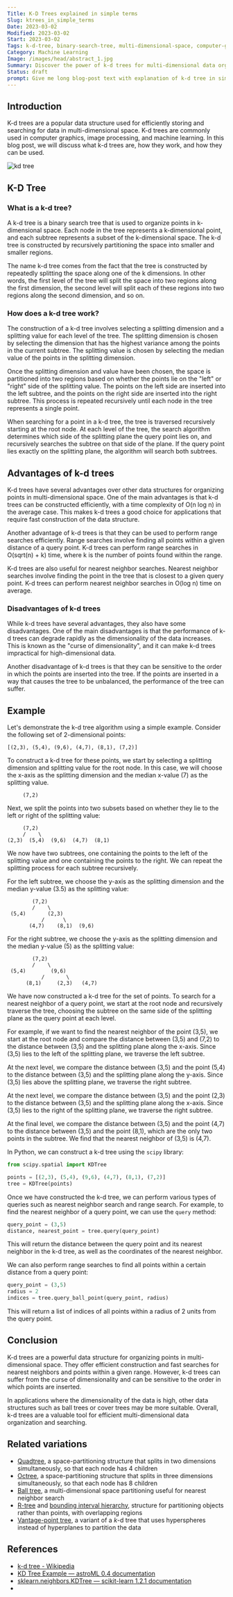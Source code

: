 ```yaml
---
Title: K-D Trees explained in simple terms
Slug: ktrees_in_simple_terms
Date: 2023-03-02
Modified: 2023-03-02
Start: 2023-03-02
Tags: k-d-tree, binary-search-tree, multi-dimensional-space, computer-graphics, image-processing, machine-learning, data-structure, search-algorithm, nearest-neighbor-search, range-search, ball-trees, cover-trees, curse-of-dimensionality, efficient-data-organization
Category: Machine Learning
Image: /images/head/abstract_1.jpg
Summary: Discover the power of k-d trees for multi-dimensional data organization and search. Learn how to efficiently find nearest neighbors and points within a given range.
Status: draft
prompt: Give me long blog-post text with explanation of k-d tree in simple terms.
---
```


## Introduction

K-d trees are a popular data structure used for efficiently storing and searching for data in multi-dimensional space. K-d trees are commonly used in computer graphics, image processing, and machine learning. In this blog post, we will discuss what k-d trees are, how they work, and how they can be used.

![kd tree](https://upload.wikimedia.org/wikipedia/commons/thumb/2/25/Tree_0001.svg/740px-Tree_0001.svg.png)

## K-D Tree
### What is a k-d tree?

A k-d tree is a binary search tree that is used to organize points in k-dimensional space. Each node in the tree represents a k-dimensional point, and each subtree represents a subset of the k-dimensional space. The k-d tree is constructed by recursively partitioning the space into smaller and smaller regions.

The name k-d tree comes from the fact that the tree is constructed by repeatedly splitting the space along one of the k dimensions. In other words, the first level of the tree will split the space into two regions along the first dimension, the second level will split each of these regions into two regions along the second dimension, and so on.

### How does a k-d tree work?

The construction of a k-d tree involves selecting a splitting dimension and a splitting value for each level of the tree. The splitting dimension is chosen by selecting the dimension that has the highest variance among the points in the current subtree. The splitting value is chosen by selecting the median value of the points in the splitting dimension.

Once the splitting dimension and value have been chosen, the space is partitioned into two regions based on whether the points lie on the "left" or "right" side of the splitting value. The points on the left side are inserted into the left subtree, and the points on the right side are inserted into the right subtree. This process is repeated recursively until each node in the tree represents a single point.

When searching for a point in a k-d tree, the tree is traversed recursively starting at the root node. At each level of the tree, the search algorithm determines which side of the splitting plane the query point lies on, and recursively searches the subtree on that side of the plane. If the query point lies exactly on the splitting plane, the algorithm will search both subtrees.

## Advantages of k-d trees

K-d trees have several advantages over other data structures for organizing points in multi-dimensional space. One of the main advantages is that k-d trees can be constructed efficiently, with a time complexity of O(n log n) in the average case. This makes k-d trees a good choice for applications that require fast construction of the data structure.

Another advantage of k-d trees is that they can be used to perform range searches efficiently. Range searches involve finding all points within a given distance of a query point. K-d trees can perform range searches in O(sqrt(n) + k) time, where k is the number of points found within the range.

K-d trees are also useful for nearest neighbor searches. Nearest neighbor searches involve finding the point in the tree that is closest to a given query point. K-d trees can perform nearest neighbor searches in O(log n) time on average.

### Disadvantages of k-d trees

While k-d trees have several advantages, they also have some disadvantages. One of the main disadvantages is that the performance of k-d trees can degrade rapidly as the dimensionality of the data increases. This is known as the "curse of dimensionality", and it can make k-d trees impractical for high-dimensional data.

Another disadvantage of k-d trees is that they can be sensitive to the order in which the points are inserted into the tree. If the points are inserted in a way that causes the tree to be unbalanced, the performance of the tree can suffer.

## Example
Let's demonstrate the k-d tree algorithm using a simple example. Consider the following set of 2-dimensional points:

```
[(2,3), (5,4), (9,6), (4,7), (8,1), (7,2)]
```
To construct a k-d tree for these points, we start by selecting a splitting dimension and splitting value for the root node. In this case, we will choose the x-axis as the splitting dimension and the median x-value (7) as the splitting value.

```
     (7,2)
```

Next, we split the points into two subsets based on whether they lie to the left or right of the splitting value:

```
     (7,2)
     /    \
(2,3)  (5,4)  (9,6)  (4,7)  (8,1)
```

We now have two subtrees, one containing the points to the left of the splitting value and one containing the points to the right. We can repeat the splitting process for each subtree recursively.

For the left subtree, we choose the y-axis as the splitting dimension and the median y-value (3.5) as the splitting value:

```
        (7,2)
        /    \
 (5,4)       (2,3)
           /      \
       (4,7)    (8,1)  (9,6)

```
For the right subtree, we choose the y-axis as the splitting dimension and the median y-value (5) as the splitting value:

```
        (7,2)
        /    \
 (5,4)        (9,6)
           /       \
      (8,1)     (2,3)   (4,7)

```

We have now constructed a k-d tree for the set of points. To search for a nearest neighbor of a query point, we start at the root node and recursively traverse the tree, choosing the subtree on the same side of the splitting plane as the query point at each level.

For example, if we want to find the nearest neighbor of the point (3,5), we start at the root node and compare the distance between (3,5) and (7,2) to the distance between (3,5) and the splitting plane along the x-axis. Since (3,5) lies to the left of the splitting plane, we traverse the left subtree.

At the next level, we compare the distance between (3,5) and the point (5,4) to the distance between (3,5) and the splitting plane along the y-axis. Since (3,5) lies above the splitting plane, we traverse the right subtree.

At the next level, we compare the distance between (3,5) and the point (2,3) to the distance between (3,5) and the splitting plane along the x-axis. Since (3,5) lies to the right of the splitting plane, we traverse the right subtree.

At the final level, we compare the distance between (3,5) and the point (4,7) to the distance between (3,5) and the point (8,1), which are the only two points in the subtree. We find that the nearest neighbor of (3,5) is (4,7).

In Python, we can construct a k-d tree using the `scipy` library:

```python
from scipy.spatial import KDTree

points = [(2,3), (5,4), (9,6), (4,7), (8,1), (7,2)]
tree = KDTree(points)
```

Once we have constructed the k-d tree, we can perform various types of queries such as nearest neighbor search and range search. For example, to find the nearest neighbor of a query point, we can use the `query` method:

```python
query_point = (3,5)
distance, nearest_point = tree.query(query_point)
```

This will return the distance between the query point and its nearest neighbor in the k-d tree, as well as the coordinates of the nearest neighbor.

We can also perform range searches to find all points within a certain distance from a query point:

```python
query_point = (3,5)
radius = 2
indices = tree.query_ball_point(query_point, radius)
```

This will return a list of indices of all points within a radius of 2 units from the query point.

## Conclusion

K-d trees are a powerful data structure for organizing points in multi-dimensional space. They offer efficient construction and fast searches for nearest neighbors and points within a given range. However, k-d trees can suffer from the curse of dimensionality and can be sensitive to the order in which points are inserted.

In applications where the dimensionality of the data is high, other data structures such as ball trees or cover trees may be more suitable. Overall, k-d trees are a valuable tool for efficient multi-dimensional data organization and searching.

## Related variations

-   [Quadtree](https://en.wikipedia.org/wiki/Quadtree "Quadtree"), a space-partitioning structure that splits in two dimensions simultaneously, so that each node has 4 children
-   [Octree](https://en.wikipedia.org/wiki/Octree "Octree"), a space-partitioning structure that splits in three dimensions simultaneously, so that each node has 8 children
-   [Ball tree](https://en.wikipedia.org/wiki/Ball_tree "Ball tree"), a multi-dimensional space partitioning useful for nearest neighbor search
-   [R-tree](https://en.wikipedia.org/wiki/R-tree "R-tree") and [bounding interval hierarchy](https://en.wikipedia.org/wiki/Bounding_interval_hierarchy "Bounding interval hierarchy"), structure for partitioning objects rather than points, with overlapping regions
-   [Vantage-point tree](https://en.wikipedia.org/wiki/Vantage-point_tree "Vantage-point tree"), a variant of a _k_-d tree that uses hyperspheres instead of hyperplanes to partition the data

## References
- [k-d tree - Wikipedia](https://en.wikipedia.org/wiki/K-d_tree)
- [KD Tree Example — astroML 0.4 documentation](https://www.astroml.org/book_figures/chapter2/fig_kdtree_example.html)
- [sklearn.neighbors.KDTree — scikit-learn 1.2.1 documentation](https://scikit-learn.org/stable/modules/generated/sklearn.neighbors.KDTree.html)
- 

